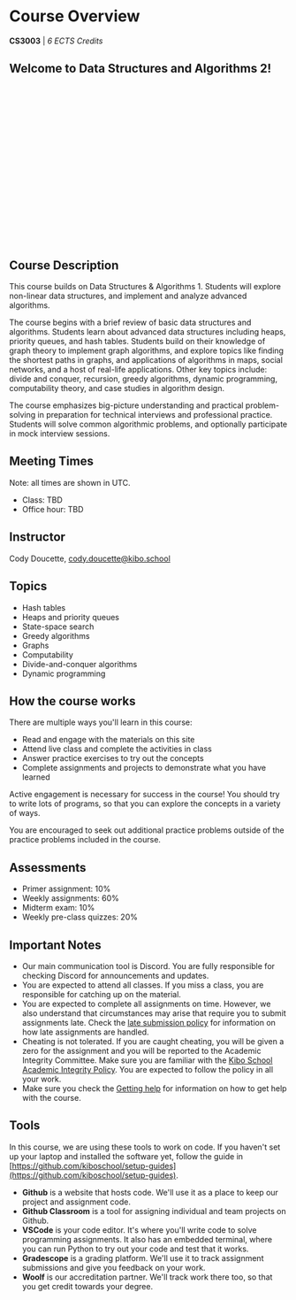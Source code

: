 # Course Overview

**CS3003** | *6 ECTS Credits*

## Welcome to Data Structures and Algorithms 2!

<div
  style="position: relative; padding-bottom: 56.25%; height: 0;">
  <iframe
    src=""
    title="YouTube video player"
    frameborder="0"
    allow="accelerometer; autoplay; clipboard-write; encrypted-media; gyroscope; picture-in-picture"
    allowfullscreen
    style="position: absolute; top: 0; left: 0; width: 100%; height: 100%;">
  </iframe>
</div>

## Course Description

This course builds on Data Structures & Algorithms 1. Students will explore non-linear data structures, and implement and analyze advanced algorithms.

The course begins with a brief review of basic data structures and algorithms. Students learn about advanced data structures including heaps, priority queues, and hash tables. Students build on their knowledge of graph theory to implement graph algorithms, and explore topics like finding the shortest paths in graphs, and applications of algorithms in maps, social networks, and a host of real-life applications. Other key topics include: divide and conquer, recursion, greedy algorithms, dynamic programming, computability theory, and case studies in algorithm design.

The course emphasizes big-picture understanding and practical problem-solving in preparation for technical interviews and professional practice. Students will solve common algorithmic problems, and optionally participate in mock interview sessions.

## Meeting Times

Note: all times are shown in UTC.

* Class: TBD
* Office hour: TBD

## Instructor

Cody Doucette, cody.doucette@kibo.school

## Topics

* Hash tables
* Heaps and priority queues
* State-space search
* Greedy algorithms
* Graphs
* Computability
* Divide-and-conquer algorithms
* Dynamic programming

## How the course works

There are multiple ways you'll learn in this course:

- Read and engage with the materials on this site
- Attend live class and complete the activities in class
- Answer practice exercises to try out the concepts
- Complete assignments and projects to demonstrate what you have learned

Active engagement is necessary for success in the course! You should try to
write lots of programs, so that you can explore the concepts in a variety of
ways.

You are encouraged to seek out additional practice problems outside of the
practice problems included in the course.

## Assessments

* Primer assignment: 10%
* Weekly assignments: 60%
* Midterm exam: 10%
* Weekly pre-class quizzes: 20%

## Important Notes

- Our main communication tool is Discord. You are fully responsible for checking Discord for announcements and updates.
- You are expected to attend all classes. If you miss a class, you are responsible for catching up on the material.
- You are expected to complete all assignments on time. However, we also understand that circumstances may arise that require you to submit assignments late. Check the [late submission policy](assessments.md#late-policy) for information on how late assignments are handled.
- Cheating is not tolerated. If you are caught cheating, you will be given a zero for the assignment and you will be reported to the Academic Integrity Committee. Make sure you are familiar with the [Kibo School Academic Integrity Policy](assessments.md#academic-integrity). You are expected to follow the policy in all your work.
- Make sure you check the [Getting help](asking-for-help.md) for information on how to get help with the course.

## Tools

In this course, we are using these tools to work on code. If you haven't set up
your laptop and installed the software yet, follow the guide in
[https://github.com/kiboschool/setup-guides](https://github.com/kiboschool/setup-guides).

- **Github** is a website that hosts code. We'll use it as a place to keep our project and assignment code.
- **Github Classroom** is a tool for assigning individual and team projects on Github.
- **VSCode** is your code editor. It's where you'll write code to solve
  programming assignments. It also has an embedded terminal, where you can run
  Python to try out your code and test that it works.
- **Gradescope** is a grading platform. We'll use it to track assignment
  submissions and give you feedback on your work.
- **Woolf** is our accreditation partner. We'll track work there too, so that
  you get credit towards your degree.

